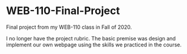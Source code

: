 # WEB-110-Final-Project
Final project from my WEB-110 class in Fall of 2020.

I no longer have the project rubric. The basic premise was design and implement our own webpage using the skills we practiced in the course.
